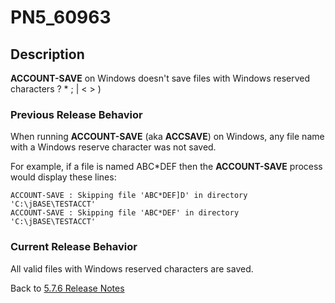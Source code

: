 # PN5_60963

<PageHeader />

## Description

**ACCOUNT-SAVE** on Windows doesn't save files with Windows reserved characters ? \* ; | &lt; &gt; )

### Previous Release Behavior

When running **ACCOUNT-SAVE** (aka **ACCSAVE**) on Windows, any file name with a Windows reserve character was not saved.

For example, if a file is named ABC\*DEF then the **ACCOUNT-SAVE** process would display these lines:

```
ACCOUNT-SAVE : Skipping file 'ABC*DEF]D' in directory 'C:\jBASE\TESTACCT'
ACCOUNT-SAVE : Skipping file 'ABC*DEF' in directory 'C:\jBASE\TESTACCT'
```

### Current Release Behavior

All valid files with Windows reserved characters are saved.

Back to [5.7.6 Release Notes](../jbase-5.7.6-release-notes/README.md)

<PageFooter />
